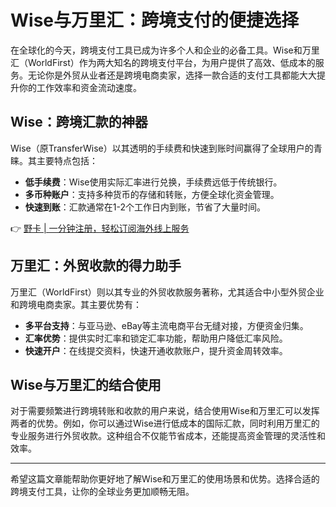 # Wise与万里汇：跨境支付的便捷选择

在全球化的今天，跨境支付工具已成为许多个人和企业的必备工具。Wise和万里汇（WorldFirst）作为两大知名的跨境支付平台，为用户提供了高效、低成本的服务。无论你是外贸从业者还是跨境电商卖家，选择一款合适的支付工具都能大大提升你的工作效率和资金流动速度。

## Wise：跨境汇款的神器

Wise（原TransferWise）以其透明的手续费和快速到账时间赢得了全球用户的青睐。其主要特点包括：

- **低手续费**：Wise使用实际汇率进行兑换，手续费远低于传统银行。
- **多币种账户**：支持多种货币的存储和转账，方便全球化资金管理。
- **快速到账**：汇款通常在1-2个工作日内到账，节省了大量时间。

👉 [野卡 | 一分钟注册，轻松订阅海外线上服务](https://bbtdd.com/yeka)

## 万里汇：外贸收款的得力助手

万里汇（WorldFirst）则以其专业的外贸收款服务著称，尤其适合中小型外贸企业和跨境电商卖家。其主要优势有：

- **多平台支持**：与亚马逊、eBay等主流电商平台无缝对接，方便资金归集。
- **汇率优势**：提供实时汇率和锁定汇率功能，帮助用户降低汇率风险。
- **快速开户**：在线提交资料，快速开通收款账户，提升资金周转效率。

## Wise与万里汇的结合使用

对于需要频繁进行跨境转账和收款的用户来说，结合使用Wise和万里汇可以发挥两者的优势。例如，你可以通过Wise进行低成本的国际汇款，同时利用万里汇的专业服务进行外贸收款。这种组合不仅能节省成本，还能提高资金管理的灵活性和效率。

---

希望这篇文章能帮助你更好地了解Wise和万里汇的使用场景和优势。选择合适的跨境支付工具，让你的全球业务更加顺畅无阻。